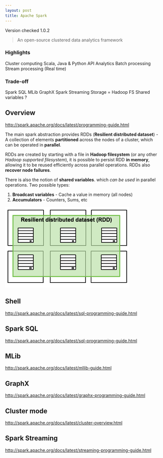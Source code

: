 ```yaml
---
layout: post
title: Apache Spark
---
```


Version checked <span class="label label-default">1.0.2</span>

> An open-source clustered data analytics framework

### Highlights

<span class="label label-primary">Cluster computing</span>
<span class="label label-primary">Scala, Java & Python API</span>
<span class="label label-primary">Analytics</span>
<span class="label label-primary">Batch processing</span>
<span class="label label-primary">Stream processing (Real time)</span>

### Trade-off
<span class="label label-success">Spark SQL</span> 
<span class="label label-success">MLib</span> 
<span class="label label-success">GraphX</span> 
<span class="label label-success">Spark Streaming</span> 
<span class="label label-warning">Storage = Hadoop FS</span>
<span class="label label-warning">Shared variables</span>
<span class="label label-danger">?</span>

## Overview
http://spark.apache.org/docs/latest/programming-guide.html

The main spark abstraction provides RDDs (**Resilient distributed dataset**) - A collection of elements **partitioned** across the nodes of a cluster, which can be operated in **parallel**.

RDDs are created by starting with a file in **Hadoop filesystem** (or any other *Hadoop supported filesystem*), it is possible to persist RDD **in memory**, allowing it to be reused efficiently across parallel operations. RDDs also **recover node failures**.

There is also the notion of **shared variables**. which *can be used* in parallel operations. Two possible types:

1. **Broadcast variables** - Cache a value in memory (all nodes)
2. **Accumulators** - Counters, Sums, etc

![RDD](/assets/spark-rdd.png)


## Shell
http://spark.apache.org/docs/latest/sql-programming-guide.html

## Spark SQL
http://spark.apache.org/docs/latest/sql-programming-guide.html

## MLib
http://spark.apache.org/docs/latest/mllib-guide.html

## GraphX
http://spark.apache.org/docs/latest/graphx-programming-guide.html

## Cluster mode
http://spark.apache.org/docs/latest/cluster-overview.html

## Spark Streaming
http://spark.apache.org/docs/latest/streaming-programming-guide.html

